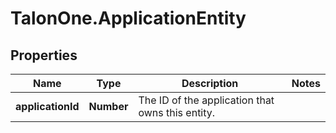# TalonOne.ApplicationEntity

## Properties

Name | Type | Description | Notes
------------ | ------------- | ------------- | -------------
**applicationId** | **Number** | The ID of the application that owns this entity. | 


